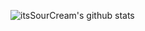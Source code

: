 ![itsSourCream's github stats](https://github-readme-stats.vercel.app/api?username=itsSourCream&show_icons=true&theme=dracula)
